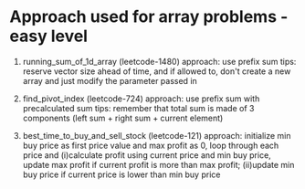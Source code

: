 # Approach used for array problems - easy level

1. running_sum_of_1d_array (leetcode-1480)
approach: use prefix sum
tips: reserve vector size ahead of time, and if allowed to, don't create a new array and just modify the parameter passed in

2. find_pivot_index (leetcode-724) 
approach: use prefix sum with precalculated sum
tips: remember that total sum is made of 3 components (left sum + right sum + current element) 

3. best_time_to_buy_and_sell_stock (leetcode-121)
approach: initialize min buy price as first price value and max profit as 0, loop through each price and (i)calculate profit using current price and min buy price, update max profit if current profit is more than max profit; (ii)update min buy price if current price is lower than min buy price



